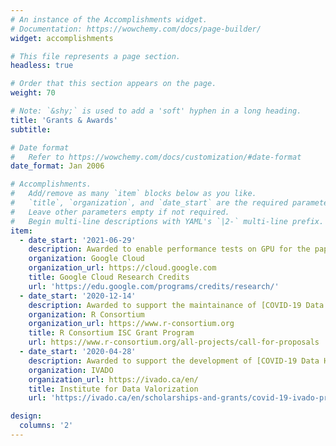 ```yaml
---
# An instance of the Accomplishments widget.
# Documentation: https://wowchemy.com/docs/page-builder/
widget: accomplishments

# This file represents a page section.
headless: true

# Order that this section appears on the page.
weight: 70

# Note: `&shy;` is used to add a 'soft' hyphen in a long heading.
title: 'Grants & Awards'
subtitle:

# Date format
#   Refer to https://wowchemy.com/docs/customization/#date-format
date_format: Jan 2006

# Accomplishments.
#   Add/remove as many `item` blocks below as you like.
#   `title`, `organization`, and `date_start` are the required parameters.
#   Leave other parameters empty if not required.
#   Begin multi-line descriptions with YAML's `|2-` multi-line prefix.
item:
  - date_start: '2021-06-29'
    description: Awarded to enable performance tests on GPU for the paper [Text Classification with Born's Rule]({{< relref "/publication/text-classification-with-born-rule" >}})
    organization: Google Cloud
    organization_url: https://cloud.google.com
    title: Google Cloud Research Credits
    url: 'https://edu.google.com/programs/credits/research/'
  - date_start: '2020-12-14'
    description: Awarded to support the maintainance of [COVID-19 Data Hub]({{< relref "/project/covid19" >}})
    organization: R Consortium
    organization_url: https://www.r-consortium.org
    title: R Consortium ISC Grant Program
    url: https://www.r-consortium.org/all-projects/call-for-proposals
  - date_start: '2020-04-28'
    description: Awarded to support the development of [COVID-19 Data Hub]({{< relref "/project/covid19" >}})
    organization: IVADO
    organization_url: https://ivado.ca/en/
    title: Institute for Data Valorization
    url: 'https://ivado.ca/en/scholarships-and-grants/covid-19-ivado-projects-and-initiatives/'

design:
  columns: '2'
---
```

